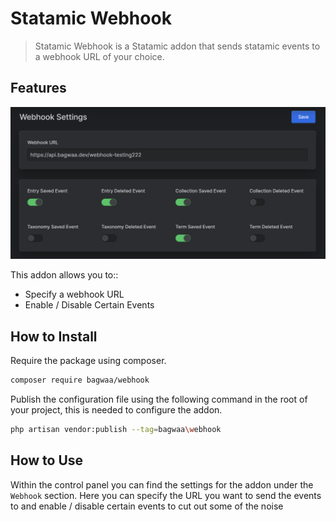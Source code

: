 # Statamic Webhook

> Statamic Webhook is a Statamic addon that sends statamic events to a webhook URL of your choice.

## Features

![Settings Page](screenshot.png)

This addon allows you to::

- Specify a webhook URL 
- Enable / Disable Certain Events

## How to Install

Require the package using composer.

``` bash
composer require bagwaa/webhook
```

Publish the configuration file using the following command in the root of your project, this is needed to configure the addon.

``` bash
php artisan vendor:publish --tag=bagwaa\webhook
```

## How to Use

Within the control panel you can find the settings for the addon under the `Webhook` section. Here you can specify the URL you want to send the events to and enable / disable certain events to cut out some of the noise

